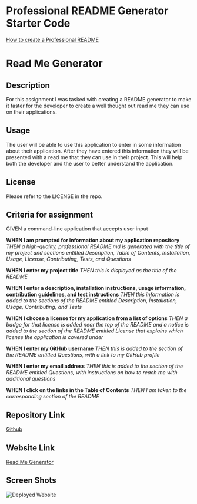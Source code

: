 # Professional README Generator Starter Code

[How to create a Professional README](https://coding-boot-camp.github.io/full-stack/github/professional-readme-guide)


# Read Me Generator

## Description

For this assignment I was tasked with creating a README generator to make it faster for the developer to create a well thought out read me they can use on their applications.

## Usage

The user will be able to use this application to enter in some information about their application. After they have entered this information they will be presented with a read me that they can use in their project. This will help both the developer and the user to better understand the application. 

## License

Please refer to the LICENSE in the repo.

## Criteria for assignment

GIVEN a command-line application that accepts user input

**WHEN I am prompted for information about my application repository**
*THEN a high-quality, professional README.md is generated with the title of my project and sections entitled Description, Table of Contents, Installation, Usage, License, Contributing, Tests, and Questions*

**WHEN I enter my project title**
*THEN this is displayed as the title of the README*

**WHEN I enter a description, installation instructions, usage information, contribution guidelines, and test instructions**
*THEN this information is added to the sections of the README entitled Description, Installation, Usage, Contributing, and Tests*

**WHEN I choose a license for my application from a list of options**
*THEN a badge for that license is added near the top of the README and a notice is added to the section of the README entitled License that explains which license the application is covered under*

**WHEN I enter my GitHub username**
*THEN this is added to the section of the README entitled Questions, with a link to my GitHub profile*

**WHEN I enter my email address**
*THEN this is added to the section of the README entitled Questions, with instructions on how to reach me with additional questions*

**WHEN I click on the links in the Table of Contents**
*THEN I am taken to the corresponding section of the README*

## Repository Link

[Github](https://github.com/PintoDrop/enigma)

## Website Link

[Read Me Generator]()

## Screen Shots

![Deployed Website]()